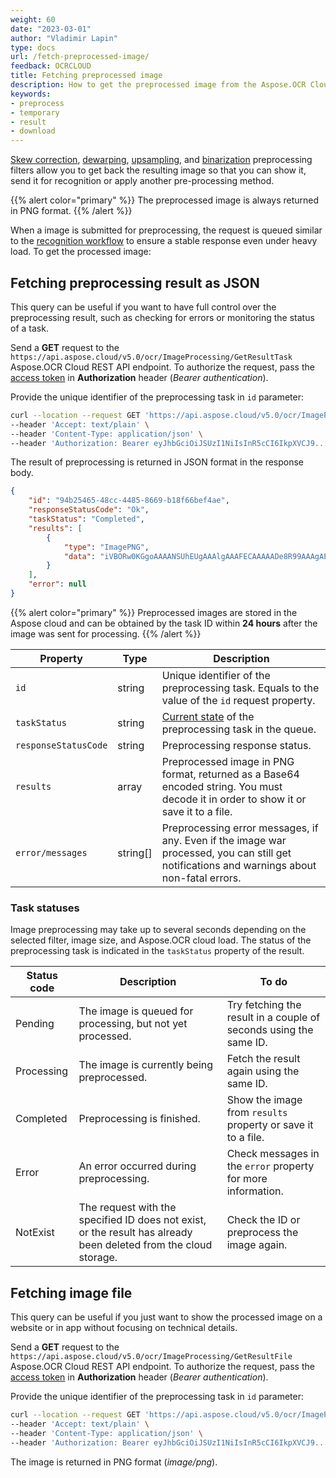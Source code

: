 ```yaml
---
weight: 60
date: "2023-03-01"
author: "Vladimir Lapin"
type: docs
url: /fetch-preprocessed-image/
feedback: OCRCLOUD
title: Fetching preprocessed image
description: How to get the preprocessed image from the Aspose.OCR Cloud queue.
keywords:
- preprocess
- temporary
- result
- download
---
```


[Skew correction](/ocr/deskew-image/#automatic-skew-correction), [dewarping](/ocr/dewarp-image/), [upsampling](/ocr/upsample-image/), and [binarization](/ocr/binarize-image/) preprocessing filters allow you to get back the resulting image so that you can show it, send it for recognition or apply another pre-processing method.

{{% alert color="primary" %}}
The preprocessed image is always returned in PNG format.
{{% /alert %}}

When a image is submitted for preprocessing, the request is queued similar to the [recognition workflow](/ocr/recognition-workflow/) to ensure a stable response even under heavy load. To get the processed image:

## Fetching preprocessing result as JSON

This query can be useful if you want to have full control over the preprocessing result, such as checking for errors or monitoring the status of a task.

Send a **GET** request to the `https://api.aspose.cloud/v5.0/ocr/ImageProcessing/GetResultTask` Aspose.OCR Cloud REST API endpoint. To authorize the request, pass the [access token](/ocr/authorization/) in **Authorization** header (_Bearer authentication_).

Provide the unique identifier of the preprocessing task in `id` parameter:

```bash
curl --location --request GET 'https://api.aspose.cloud/v5.0/ocr/ImageProcessing/GetResultTask?id=94b25465-48cc-4485-8669-b18f66bef4ae' \
--header 'Accept: text/plain' \
--header 'Content-Type: application/json' \
--header 'Authorization: Bearer eyJhbGciOiJSUzI1NiIsInR5cCI6IkpXVCJ9...O4DLxGSyOGE0JogvQ' \
```

The result of preprocessing is returned in JSON format in the response body.

```json
{
	"id": "94b25465-48cc-4485-8669-b18f66bef4ae",
	"responseStatusCode": "Ok",
	"taskStatus": "Completed",
	"results": [
		{
			"type": "ImagePNG",
			"data": "iVBORw0KGgoAAAANSUhEUgAAAlgAAAFECAAAAADe8R99AAAgAEl...dBAAAAAElFTkSuQmCC"
		}
	],
	"error": null
}
```

{{% alert color="primary" %}}
Preprocessed images are stored in the Aspose cloud and can be obtained by the task ID within **24 hours** after the image was sent for processing.
{{% /alert %}}

Property | Type | Description
--------- | ---- | -----------
`id` | string | Unique identifier of the preprocessing task. Equals to the value of the `id` request property.
`taskStatus` | string | [Current state](#task-statuses) of the preprocessing task in the queue.
`responseStatusCode` | string | Preprocessing response status.
`results` | array | Preprocessed image in PNG format, returned as a Base64 encoded string. You must decode it in order to show it or save it to a file.
`error/messages` | string[] | Preprocessing error messages, if any. Even if the image war processed, you can still get notifications and warnings about non-fatal errors.

### Task statuses

Image preprocessing may take up to several seconds depending on the selected filter, image size, and Aspose.OCR cloud load. The status of the preprocessing task is indicated in the `taskStatus` property of the result.

Status code | Description | To do
----------- | ----------- | ------
Pending | The image is queued for processing, but not yet processed. | Try fetching the result in a couple of seconds using the same ID.
Processing | The image is currently being preprocessed. | Fetch the result again using the same ID.
Completed | Preprocessing is finished. | Show the image from `results` property or save it to a file.
Error | An error occurred during preprocessing. | Check messages in the `error` property for more information.
NotExist | The request with the specified ID does not exist, or the result has already been deleted from the cloud storage. | Check the ID or preprocess the image again.

## Fetching image file

This query can be useful if you just want to show the processed image on a website or in app without focusing on technical details.

Send a **GET** request to the `https://api.aspose.cloud/v5.0/ocr/ImageProcessing/GetResultFile` Aspose.OCR Cloud REST API endpoint. To authorize the request, pass the [access token](/ocr/authorization/) in **Authorization** header (_Bearer authentication_).

Provide the unique identifier of the preprocessing task in `id` parameter:

```bash
curl --location --request GET 'https://api.aspose.cloud/v5.0/ocr/ImageProcessing/GetResultFile?id=94b25465-48cc-4485-8669-b18f66bef4ae' \
--header 'Accept: text/plain' \
--header 'Content-Type: application/json' \
--header 'Authorization: Bearer eyJhbGciOiJSUzI1NiIsInR5cCI6IkpXVCJ9...O4DLxGSyOGE0JogvQ' \
```

The image is returned in PNG format (_image/png_).
